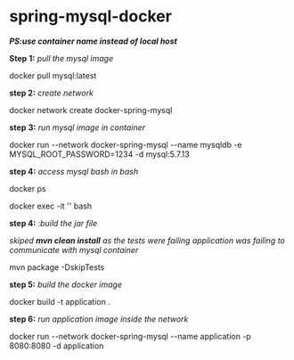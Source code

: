 # spring-mysql-docker

_**PS:use container name instead of local host**_

**Step** **1:** _pull the mysql image_ 

docker pull mysql:latest

**step 2:** _create network_ 

docker network create docker-spring-mysql

**step** **3:** _run mysql  image in container_

docker run  --network docker-spring-mysql  --name mysqldb -e MYSQL_ROOT_PASSWORD=1234 -d  mysql:5.7.13

**step 4:** _access mysql bash in bash_ 

docker ps 

docker exec -it '<containerid>' bash

**step 4:**  :_build the jar file_ 

_skiped **mvn clean install** as the tests were failing application was failing to communicate with mysql container_

mvn package -DskipTests


**step 5:** _build the docker image_ 

docker build -t application .

**step 6:**  _run application image  inside the network_ 

docker run --network docker-spring-mysql --name application  -p 8080:8080 -d application 
